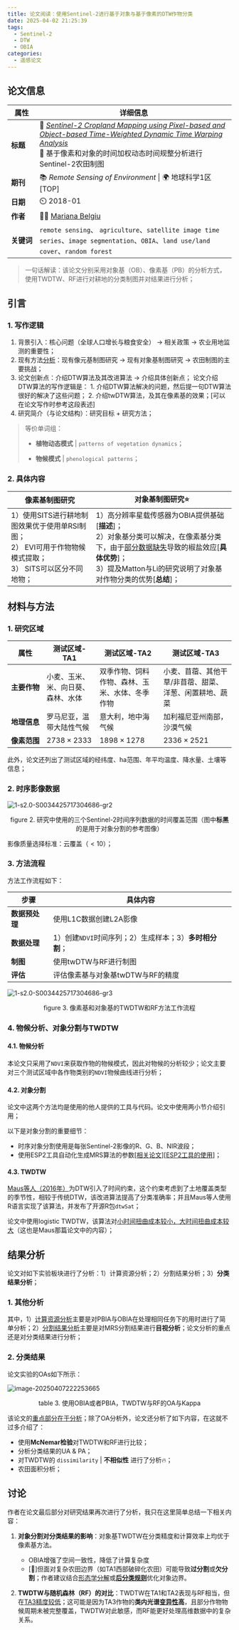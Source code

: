 ```yaml
---
title: 论文阅读：使用Sentinel-2进行基于对象与基于像素的DTW作物分类
date: 2025-04-02 21:25:39
tags:
  - Sentinel-2
  - DTW
  - OBIA
categories:
  - 遥感论文
---
```


## 论文信息

| 属性                                               | 详细信息                                                     |
| -------------------------------------------------- | ------------------------------------------------------------ |
| **标题**                                           | 🔬 *[Sentinel-2 Cropland Mapping using Pixel-based and Object-based Time-Weighted Dynamic Time Warping Analysis](https://www.sciencedirect.com/science/article/pii/S0034425717304686)*<br>🔬 基于像素和对象的时间加权动态时间规整分析进行Sentinel-2农田制图 |
| **期刊**                                           | 📚︎ *Remote Sensing of Environment* \| 🌍 地球科学1区 \[TOP\]   |
| **日期**                                           | ⏲️ 2018-01                                                    |
| **作者**                                           | 👩‍🔬 [Mariana Belgiu](https://scholar.google.com.hk/citations?user=GBi_DcgAAAAJ&hl=zh-CN&oi=sra) |
| <span style='white-space:nowrap'>**关键词**</span> | `remote sensing`、 `agriculture`、`satellite image time series`、`image segmentation`、`OBIA`、`land use/land cover`、`random forest` |

> 一句话解读：该论文分别采用对象基（OB）、像素基（PB）的分析方式，使用TWDTW、RF进行对耕地的分类制图并对结果进行分析；

## 引言

### 1. 写作逻辑

1. 背景引入：核心问题（全球人口增长与粮食安全） → 相关政策 → 农业用地监测的重要性；
2. 现有方法<u>分析</u>：现有像元基制图研究 → 现有对象基制图研究 → 农田制图的主要挑战；
3. 论文创新点：介绍DTW算法及其改进算法 → 介绍具体创新点；
    论文介绍DTW算法的写作逻辑是：
     	1. 介绍DTW算法解决的问题，然后提一句DTW算法很好的解决了这些问题；
     	2. 介绍twDTW算法，及其在像素基的效果；[可以在论文写作时参考这段表述]
4. 研究简介（与论文结构）：研究目标 + 研究方法；

> 等价单词组：
>
> * **植物动态模式** | `patterns of vegetation dynamics`；
>
> * **物候模式** | `phenological patterns`；

### 2. 具体内容

| 像素基制图研究                                               | 对象基制图研究⭐                                              |
| ------------------------------------------------------------ | ------------------------------------------------------------ |
| 1）使用SITS进行耕地制图效果优于使用单RSI制图；<br/>2） EVI可用于作物物候模式提取；<br/>3） SITS可以区分不同地物； | 1）高分辨率星载传感器为OBIA提供基础[**描述**]； <br/>2）对象基分类可以解决，在像素基分类下，由于<u>部分数据缺失</u>导致的椒盐效应[**具体优势**]； <br/>3）提及Matton与Li的研究说明了对象基对作物分类的优势[**总结**]； |

## 材料与方法

### 1. 研究区域

| 属性                                                 | 测试区域-TA1                       | 测试区域-TA2                                   | 测试区域-T**A3**                                        |
| ---------------------------------------------------- | ---------------------------------- | ---------------------------------------------- | ------------------------------------------------------- |
| <span style='white-space:nowrap'>**主要作物**</span> | 小麦、玉米、米、向日葵、森林、水体 | 双季作物、饲料作物、森林、玉米、水体、冬季作物 | 小麦、苜蓿、其他干草/非苜蓿、甜菜、洋葱、闲置耕地、蔬菜 |
| **地理信息**                                         | 罗马尼亚，温带大陆性气候           | 意大利，地中海气候                             | 加利福尼亚州南部，沙漠气候                              |
| **像素范围**                                         | $2738 \times 2333$                 | $1898 \times 1278$                             | $2336 \times 2521$                                      |

此外，论文还列出了测试区域的经纬度、ha范围、年平均温度、降水量、土壤等信息；

### 2. 时序影像数据

![1-s2.0-S0034425717304686-gr2](https://soppy-ie-1351762962.cos.ap-chongqing.myqcloud.com/soppy-ie/1-s2.0-S0034425717304686-gr2-1744032841171.jpg)

<center>figure 2. 研究中使用的三个Sentinel-2时间序列数据的时间覆盖范围（图中<b>标黑</b>的是用于对象分割的参考图像）</center>

影像质量选择标准：云覆盖（$<10 %$）；

### 3. 方法流程

方法工作流程如下：

| 步骤           | 具体内容                                                |
| -------------- | ------------------------------------------------------- |
| **数据预处理** | 使用L1C数据创建L2A影像                                  |
| **数据处理**   | 1）创建`NDVI`时间序列；2）生成样本；3）**多时相分割**； |
| **制图**       | 使用twDTW与RF进行制图                                   |
| **评估**       | 评估像素基与对象基twDTW与RF的精度                       |

![1-s2.0-S0034425717304686-gr3](https://soppy-ie-1351762962.cos.ap-chongqing.myqcloud.com/soppy-ie/1-s2.0-S0034425717304686-gr3-1744033480692.jpg)

<center>figure 3. 像素基和对象基的TWDTW和RF方法工作流程</center>

### 4. 物候分析、对象分割与TWDTW

#### 4.1. 物候分析

本论文只采用了`NDVI`来获取作物的物候模式，因此对物候的分析较少；论文主要对三个测试区域中各作物类别的`NDVI`物候曲线进行分析；

#### 4.2. 对象分割

论文中这两个方法均是使用的他人提供的工具与代码。论文中使用两小节介绍引用；

以下是对象分割的重要细节：

* 时序对象分割使用是每张Sentinel-2影像的R、G、B、NIR波段；
* 使用ESP2工具自动化生成MRS算法的参数\[[相关论文](https://www.sciencedirect.com/science/article/pii/S0924271613002803)\]\[[ESP2工具的使用](https://blog.csdn.net/weixin_43238426/article/details/108595989)\]；

#### 4.3. TWDTW

[Maus等人（2016年）](https://scholar.google.com/scholar_lookup?title=A%20time-weighted%20dynamic%20time%20warping%20method%20for%20land-use%20and%20land-cover%20mapping&publication_year=2016&author=V.%20Maus&author=G.%20Camara&author=R.%20Cartaxo&author=A.%20Sanchez&author=F.M.%20Ramos&author=G.R.D.%20Queiroz)为DTW引入了时间约束，这个约束考虑到了土地覆盖类型的季节性，相较于传统DTW，该改进算法提高了分类准确率；并且Maus等人使用R语言实现了该算法，并发布了开源R包`dtwSat`；

论文中使用logistic TWDTW，该算法对<u>小时间扭曲成本较小，大时间扭曲成本较大</u>（这也是Maus那篇论文中的内容）；

## 结果分析

论文对如下实验板块进行了分析：1）计算资源分析；2）分割结果分析；3）**分类结果分析**；

### 1.  其他分析

其中，1）<u>计算资源分析</u>主要是对PBIA与OBIA在处理相同任务下的用时进行了简单分析；2）<u>分割结果分析</u>主要是对MRS分割结果进行**目视分析**；论文分析的重点还是对分类结果进行分析；

### 2. 分类结果

论文实验的OAs如下所示：

![image-20250407222253665](https://soppy-ie-1351762962.cos.ap-chongqing.myqcloud.com/soppy-ie/image-20250407222253665-1744035773732.png)

<center>table 3. 使用OBIA或者PBIA，TWDTW与RF的OA与Kappa</center>

该论文的<u>重点部分在于分析</u>；除了OA分析外，论文还分析了如下内容，在这就不过多介绍了：

* 使用**McNemar检验**对TWDTW和RF进行比较；
* 分析分类结果的UA & PA；
* 对TWDTW的 `dissimilarity` | **不相似性** 进行了分析🔥；
* 农田面积分析；

## 讨论

作者在论文最后部分对研究结果再次进行了分析，我只在这里简单总结一下相关内容：

1. **对象分割对分类结果的影响**：对象基TWDTW在分类精度和计算效率上均优于像素基方法。
    * OBIA增强了空间一致性，降低了计算复杂度
    * \[🤔\]但面对复杂农田边界（如TA1西部破碎化农田）可能导致**过分割**或**欠分割**；作者建议结合<u>形态学分解</u>或<u>**后分类规则**</u>优化对象边界。
   
2. **TWDTW与随机森林（RF）的对比**：TWDTW在TA1和TA2表现与RF相当，但在<u>TA3精度较低</u>；这可能是因为TA3作物的**类内光谱<u>变异性</u>高**，且部分作物物候周期未被完整覆盖，TWDTW对此敏感，而RF能更好处理高维数据中的复杂关系。
